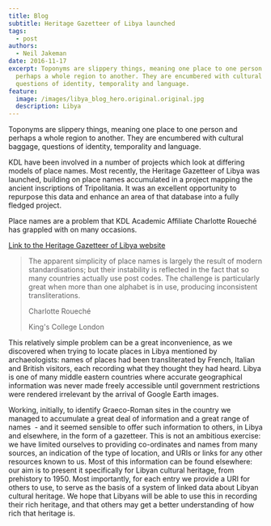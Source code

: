 ```yaml
---
title: Blog
subtitle: Heritage Gazetteer of Libya launched
tags:
  - post
authors:
  - Neil Jakeman
date: 2016-11-17
excerpt: Toponyms are slippery things, meaning one place to one person and
  perhaps a whole region to another. They are encumbered with cultural baggage,
  questions of identity, temporality and language.
feature:
  image: /images/libya_blog_hero.original.original.jpg
  description: Libya
---
```


Toponyms are slippery things, meaning one place to one person and perhaps a whole region to another. They are encumbered with cultural baggage, questions of identity, temporality and language.

KDL have been involved in a number of projects which look at differing models of place names. Most recently, the Heritage Gazetteer of Libya was launched, building on place names accumulated in a project mapping the ancient inscriptions of Tripolitania. It was an excellent opportunity to repurpose this data and enhance an area of that database into a fully fledged project.

Place names are a problem that KDL Academic Affiliate Charlotte Roueché has grappled with on many occasions.

[Link to the Heritage Gazetteer of Libya website](http://www.slsgazetteer.org/)

> The apparent simplicity of place names is largely the result of modern standardisations; but their instability is reflected in the fact that so many countries actually use post codes. The challenge is particularly great when more than one alphabet is in use, producing inconsistent transliterations.
>
> Charlotte Roueché
>
> King's College London

This relatively simple problem can be a great inconvenience, as we discovered when trying to locate places in Libya mentioned by archaeologists: names of places had been transliterated by French, Italian and British visitors, each recording what they thought they had heard. Libya is one of many middle eastern countries where accurate geographical information was never made freely accessible until government restrictions were rendered irrelevant by the arrival of Google Earth images.

Working, initially, to identify Graeco-Roman sites in the country we managed to accumulate a great deal of information and a great range of names  - and it seemed sensible to offer such information to others, in Libya and elsewhere, in the form of a gazetteer. This is not an ambitious exercise: we have limited ourselves to providing co-ordinates and names from many sources, an indication of the type of location, and URIs or links for any other resources known to us. Most of this information can be found elsewhere: our aim is to present it specifically for Libyan cultural heritage, from prehistory to 1950. Most importantly, for each entry we provide a URI for others to use, to serve as the basis of a system of linked data about Libyan cultural heritage. We hope that Libyans will be able to use this in recording their rich heritage, and that others may get a better understanding of how rich that heritage is.
